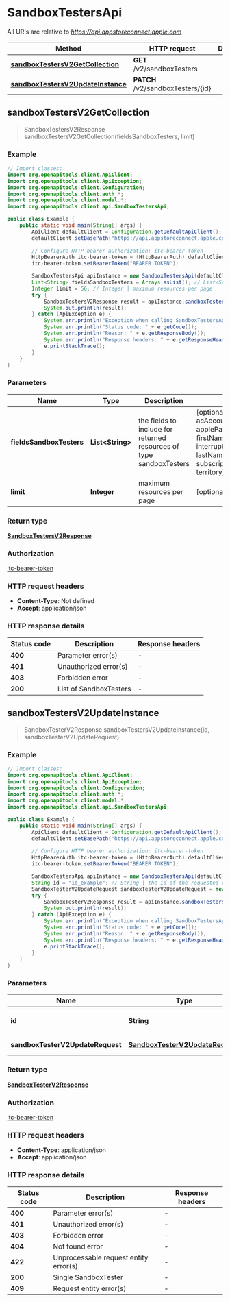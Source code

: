 # SandboxTestersApi

All URIs are relative to *https://api.appstoreconnect.apple.com*

| Method | HTTP request | Description |
|------------- | ------------- | -------------|
| [**sandboxTestersV2GetCollection**](SandboxTestersApi.md#sandboxTestersV2GetCollection) | **GET** /v2/sandboxTesters |  |
| [**sandboxTestersV2UpdateInstance**](SandboxTestersApi.md#sandboxTestersV2UpdateInstance) | **PATCH** /v2/sandboxTesters/{id} |  |



## sandboxTestersV2GetCollection

> SandboxTestersV2Response sandboxTestersV2GetCollection(fieldsSandboxTesters, limit)



### Example

```java
// Import classes:
import org.openapitools.client.ApiClient;
import org.openapitools.client.ApiException;
import org.openapitools.client.Configuration;
import org.openapitools.client.auth.*;
import org.openapitools.client.model.*;
import org.openapitools.client.api.SandboxTestersApi;

public class Example {
    public static void main(String[] args) {
        ApiClient defaultClient = Configuration.getDefaultApiClient();
        defaultClient.setBasePath("https://api.appstoreconnect.apple.com");
        
        // Configure HTTP bearer authorization: itc-bearer-token
        HttpBearerAuth itc-bearer-token = (HttpBearerAuth) defaultClient.getAuthentication("itc-bearer-token");
        itc-bearer-token.setBearerToken("BEARER TOKEN");

        SandboxTestersApi apiInstance = new SandboxTestersApi(defaultClient);
        List<String> fieldsSandboxTesters = Arrays.asList(); // List<String> | the fields to include for returned resources of type sandboxTesters
        Integer limit = 56; // Integer | maximum resources per page
        try {
            SandboxTestersV2Response result = apiInstance.sandboxTestersV2GetCollection(fieldsSandboxTesters, limit);
            System.out.println(result);
        } catch (ApiException e) {
            System.err.println("Exception when calling SandboxTestersApi#sandboxTestersV2GetCollection");
            System.err.println("Status code: " + e.getCode());
            System.err.println("Reason: " + e.getResponseBody());
            System.err.println("Response headers: " + e.getResponseHeaders());
            e.printStackTrace();
        }
    }
}
```

### Parameters


| Name | Type | Description  | Notes |
|------------- | ------------- | ------------- | -------------|
| **fieldsSandboxTesters** | **List&lt;String&gt;**| the fields to include for returned resources of type sandboxTesters | [optional] [enum: acAccountName, applePayCompatible, firstName, interruptPurchases, lastName, subscriptionRenewalRate, territory] |
| **limit** | **Integer**| maximum resources per page | [optional] |

### Return type

[**SandboxTestersV2Response**](SandboxTestersV2Response.md)

### Authorization

[itc-bearer-token](../README.md#itc-bearer-token)

### HTTP request headers

- **Content-Type**: Not defined
- **Accept**: application/json

### HTTP response details
| Status code | Description | Response headers |
|-------------|-------------|------------------|
| **400** | Parameter error(s) |  -  |
| **401** | Unauthorized error(s) |  -  |
| **403** | Forbidden error |  -  |
| **200** | List of SandboxTesters |  -  |


## sandboxTestersV2UpdateInstance

> SandboxTesterV2Response sandboxTestersV2UpdateInstance(id, sandboxTesterV2UpdateRequest)



### Example

```java
// Import classes:
import org.openapitools.client.ApiClient;
import org.openapitools.client.ApiException;
import org.openapitools.client.Configuration;
import org.openapitools.client.auth.*;
import org.openapitools.client.model.*;
import org.openapitools.client.api.SandboxTestersApi;

public class Example {
    public static void main(String[] args) {
        ApiClient defaultClient = Configuration.getDefaultApiClient();
        defaultClient.setBasePath("https://api.appstoreconnect.apple.com");
        
        // Configure HTTP bearer authorization: itc-bearer-token
        HttpBearerAuth itc-bearer-token = (HttpBearerAuth) defaultClient.getAuthentication("itc-bearer-token");
        itc-bearer-token.setBearerToken("BEARER TOKEN");

        SandboxTestersApi apiInstance = new SandboxTestersApi(defaultClient);
        String id = "id_example"; // String | the id of the requested resource
        SandboxTesterV2UpdateRequest sandboxTesterV2UpdateRequest = new SandboxTesterV2UpdateRequest(); // SandboxTesterV2UpdateRequest | SandboxTester representation
        try {
            SandboxTesterV2Response result = apiInstance.sandboxTestersV2UpdateInstance(id, sandboxTesterV2UpdateRequest);
            System.out.println(result);
        } catch (ApiException e) {
            System.err.println("Exception when calling SandboxTestersApi#sandboxTestersV2UpdateInstance");
            System.err.println("Status code: " + e.getCode());
            System.err.println("Reason: " + e.getResponseBody());
            System.err.println("Response headers: " + e.getResponseHeaders());
            e.printStackTrace();
        }
    }
}
```

### Parameters


| Name | Type | Description  | Notes |
|------------- | ------------- | ------------- | -------------|
| **id** | **String**| the id of the requested resource | |
| **sandboxTesterV2UpdateRequest** | [**SandboxTesterV2UpdateRequest**](SandboxTesterV2UpdateRequest.md)| SandboxTester representation | |

### Return type

[**SandboxTesterV2Response**](SandboxTesterV2Response.md)

### Authorization

[itc-bearer-token](../README.md#itc-bearer-token)

### HTTP request headers

- **Content-Type**: application/json
- **Accept**: application/json

### HTTP response details
| Status code | Description | Response headers |
|-------------|-------------|------------------|
| **400** | Parameter error(s) |  -  |
| **401** | Unauthorized error(s) |  -  |
| **403** | Forbidden error |  -  |
| **404** | Not found error |  -  |
| **422** | Unprocessable request entity error(s) |  -  |
| **200** | Single SandboxTester |  -  |
| **409** | Request entity error(s) |  -  |

